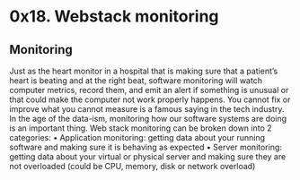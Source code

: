 <h1>0x18. Webstack monitoring</h1>

<h2>Monitoring</h2>

Just as the heart monitor in a hospital that is making sure that a patient’s heart is beating and at the right beat, software monitoring will watch computer metrics, record them, and emit an alert if something is unusual or that could make the computer not work properly happens.
You cannot fix or improve what you cannot measure is a famous saying in the tech industry. In the age of the data-ism, monitoring how our software systems are doing is an important thing. 
Web stack monitoring can be broken down into 2 categories:
    • Application monitoring: getting data about your running software and making sure it is behaving as expected 
    • Server monitoring: getting data about your virtual or physical server and making sure they are not overloaded (could be CPU, memory, disk or network overload)
    